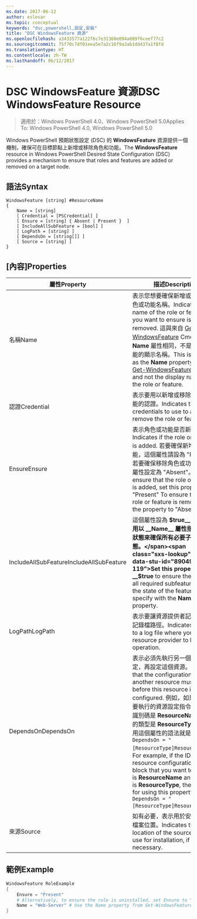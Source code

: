 ```yaml
---
ms.date: 2017-06-12
author: eslesar
ms.topic: conceptual
keywords: "dsc,powershell,設定,安裝"
title: "DSC WindowsFeature 資源"
ms.openlocfilehash: a3433577a122f6c7e31360e094a089f6ceef77c2
ms.sourcegitcommit: 75f70c7df01eea5e7a2c16f9a3ab1dd437a1f8fd
ms.translationtype: HT
ms.contentlocale: zh-TW
ms.lasthandoff: 06/12/2017
---
```

# <a name="dsc-windowsfeature-resource"></a><span data-ttu-id="89049-103">DSC WindowsFeature 資源</span><span class="sxs-lookup"><span data-stu-id="89049-103">DSC WindowsFeature Resource</span></span>

> <span data-ttu-id="89049-104">適用於：Windows PowerShell 4.0、Windows PowerShell 5.0</span><span class="sxs-lookup"><span data-stu-id="89049-104">Applies To: Windows PowerShell 4.0, Windows PowerShell 5.0</span></span>

<span data-ttu-id="89049-105">Windows PowerShell 預期狀態設定 (DSC) 的 **WindowsFeature** 資源提供一個機制，確保可在目標節點上新增或移除角色和功能。</span><span class="sxs-lookup"><span data-stu-id="89049-105">The **WindowsFeature** resource in Windows PowerShell Desired State Configuration (DSC) provides a mechanism to ensure that roles and features are added or removed on a target node.</span></span>

## <a name="syntax"></a><span data-ttu-id="89049-106">語法</span><span class="sxs-lookup"><span data-stu-id="89049-106">Syntax</span></span>

```
WindowsFeature [string] #ResourceName
{
    Name = [string]
    [ Credential = [PSCredential] ]
    [ Ensure = [string] { Absent | Present }  ]
    [ IncludeAllSubFeature = [bool] ]
    [ LogPath = [string] ]
    [ DependsOn = [string[]] ]
    [ Source = [string] ]
}
```

## <a name="properties"></a><span data-ttu-id="89049-107">[內容]</span><span class="sxs-lookup"><span data-stu-id="89049-107">Properties</span></span>

|  <span data-ttu-id="89049-108">屬性</span><span class="sxs-lookup"><span data-stu-id="89049-108">Property</span></span>  |  <span data-ttu-id="89049-109">描述</span><span class="sxs-lookup"><span data-stu-id="89049-109">Description</span></span>   | 
|---|---| 
| <span data-ttu-id="89049-110">名稱</span><span class="sxs-lookup"><span data-stu-id="89049-110">Name</span></span>| <span data-ttu-id="89049-111">表示您想要確保新增或移除的角色或功能名稱。</span><span class="sxs-lookup"><span data-stu-id="89049-111">Indicates the name of the role or feature that you want to ensure is added or removed.</span></span> <span data-ttu-id="89049-112">這與來自 [Get-WindowsFeature](https://technet.microsoft.com/en-us/library/jj205469.aspx) Cmdlet 的 __Name__ 屬性相同，不是角色或功能的顯示名稱。</span><span class="sxs-lookup"><span data-stu-id="89049-112">This is the same as the __Name__ property from the [Get-WindowsFeature](https://technet.microsoft.com/en-us/library/jj205469.aspx) cmdlet, and not the display name of the role or feature.</span></span>| 
| <span data-ttu-id="89049-113">認證</span><span class="sxs-lookup"><span data-stu-id="89049-113">Credential</span></span>| <span data-ttu-id="89049-114">表示要用以新增或移除角色或功能的認證。</span><span class="sxs-lookup"><span data-stu-id="89049-114">Indicates the credentials to use to add or remove the role or feature.</span></span>| 
| <span data-ttu-id="89049-115">Ensure</span><span class="sxs-lookup"><span data-stu-id="89049-115">Ensure</span></span>| <span data-ttu-id="89049-116">表示角色或功能是否新增。</span><span class="sxs-lookup"><span data-stu-id="89049-116">Indicates if the role or feature is added.</span></span> <span data-ttu-id="89049-117">若要確保新增角色或功能，這個屬性請設為 "Present"。若要確保移除角色或功能，請將屬性設定為 "Absent"。</span><span class="sxs-lookup"><span data-stu-id="89049-117">To ensure that the role or feature is added, set this property to "Present" To ensure that the role or feature is removed, set the property to "Absent".</span></span>| 
| <span data-ttu-id="89049-118">IncludeAllSubFeature</span><span class="sxs-lookup"><span data-stu-id="89049-118">IncludeAllSubFeature</span></span>| <span data-ttu-id="89049-119">這個屬性設為 __$true__ 可讓您使用以 __Name__ 屬性指定的功能狀態來確保所有必要子功能的狀態。</span><span class="sxs-lookup"><span data-stu-id="89049-119">Set this property to __$true__ to ensure the state of all required subfeatures with the state of the feature you specify with the __Name__ property.</span></span>| 
| <span data-ttu-id="89049-120">LogPath</span><span class="sxs-lookup"><span data-stu-id="89049-120">LogPath</span></span>| <span data-ttu-id="89049-121">表示要讓資源提供者記錄作業的記錄檔路徑。</span><span class="sxs-lookup"><span data-stu-id="89049-121">Indicates the path to a log file where you want the resource provider to log the operation.</span></span>| 
| <span data-ttu-id="89049-122">DependsOn</span><span class="sxs-lookup"><span data-stu-id="89049-122">DependsOn</span></span>| <span data-ttu-id="89049-123">表示必須先執行另一個資源的設定，再設定這個資源。</span><span class="sxs-lookup"><span data-stu-id="89049-123">Indicates that the configuration of another resource must run before this resource is configured.</span></span> <span data-ttu-id="89049-124">例如，如果第一個想要執行的資源設定指令碼區塊的識別碼是 __ResourceName__，而它的類型是 __ResourceType__，則使用這個屬性的語法就是 `DependsOn = "[ResourceType]ResourceName"`。</span><span class="sxs-lookup"><span data-stu-id="89049-124">For example, if the ID of the resource configuration script block that you want to run first is __ResourceName__ and its type is __ResourceType__, the syntax for using this property is `DependsOn = "[ResourceType]ResourceName"`.</span></span>| 
| <span data-ttu-id="89049-125">來源</span><span class="sxs-lookup"><span data-stu-id="89049-125">Source</span></span>| <span data-ttu-id="89049-126">如有必要，表示用於安裝的來源檔案位置。</span><span class="sxs-lookup"><span data-stu-id="89049-126">Indicates the location of the source file to use for installation, if necessary.</span></span>| 

## <a name="example"></a><span data-ttu-id="89049-127">範例</span><span class="sxs-lookup"><span data-stu-id="89049-127">Example</span></span>
```powershell
WindowsFeature RoleExample
{
    Ensure = "Present" 
    # Alternatively, to ensure the role is uninstalled, set Ensure to "Absent"
    Name = "Web-Server" # Use the Name property from Get-WindowsFeature  
}
```

